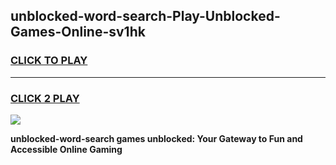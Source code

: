 
## unblocked-word-search-Play-Unblocked-Games-Online-sv1hk
<h3>
<a href="https://premium76.site?title=unblocked-word-search&ref=25A">CLICK TO PLAY</a></h3>
<hr>

<h3>
<a href="https://premium76.site?title=unblocked-word-search&ref=25A">CLICK 2 PLAY</a>
  
</h3>

<a href="https://premium76.site?title=unblocked-word-search&ref=25A"><img src="https://clearcache.store/games.png"></a>


**unblocked-word-search games unblocked: Your Gateway to Fun and Accessible Online Gaming**
